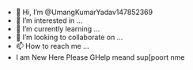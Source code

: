 - 👋 Hi, I’m @UmangKumarYadav147852369
- 👀 I’m interested in ...
- 🌱 I’m currently learning ...
- 💞️ I’m looking to collaborate on ...
- 📫 How to reach me ...
- I am New Here Please GHelp meand sup[poort nme
<!---
UmangKumarYadav147852369/UmangKumarYadav147852369 is a ✨ special ✨ repository because its `README.md` (this file) appears on your GitHub profile.
You can click the Preview link to take a look at your changes.
--->
